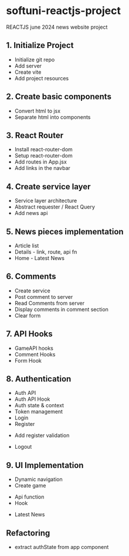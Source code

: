 # softuni-reactjs-project
REACTJS june 2024 news website project

## 1. Initialize Project
* Initialize git repo
* Add server
* Create vite 
* Add project resources
## 2. Create basic components
* Convert html to jsx
* Separate html into components 
## 3. React Router
* Install react-router-dom
* Setup react-router-dom
* Add routes in App.jsx
* Add links in the navbar
## 4. Create service layer
* Service layer architecture
* Abstract requester / React Query
* Add news api
## 5. News pieces implementation
* Article list
* Details - link, route, api fn
* Home - Latest News
## 6. Comments
* Create service
* Post comment to server
* Read Comments from server
* Display comments in comment section
* Clear form
## 7. API Hooks
* GameAPI hooks
* Comment Hooks
* Form Hook
## 8. Authentication
* Auth API
* Auth API Hook
* Auth state & context
* Token management
* Login
* Register
 - Add register validation
* Logout
## 9. UI Implementation
* Dynamic navigation
* Create game
 - Api function
 - Hook
* Latest News
## Refactoring 
- extract authState from app component




